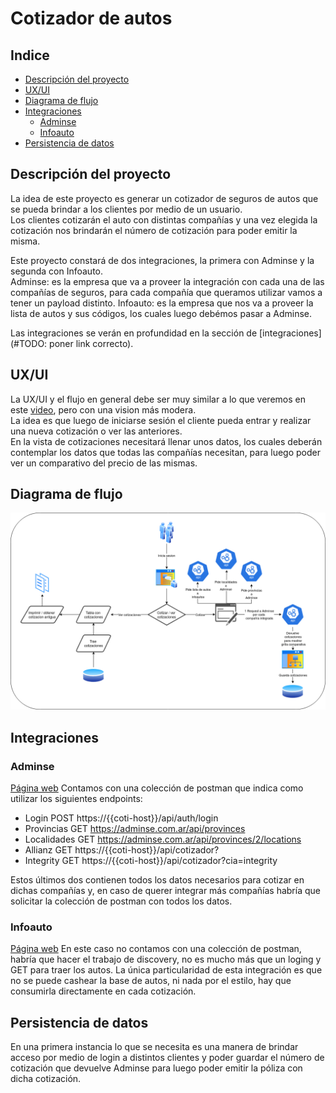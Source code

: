 # Cotizador de autos

## Indice
- [Descripción del proyecto](#descripción-del-proyecto)
- [UX/UI](#uxui-)
- [Diagrama de flujo](#diagrama-de-flujo)
- [Integraciones](#integraciones)
  - [Adminse](#adminse)
  - [Infoauto](#infoauto)
- [Persistencia de datos](#persistencia-de-datos)

## Descripción del proyecto
La idea de este proyecto es generar un cotizador de seguros de autos que se pueda brindar a los clientes por medio de un usuario.  
Los clientes cotizarán el auto con distintas compañías y una vez elegida la cotización nos brindarán el número de cotización para poder emitir la misma.  
  
Este proyecto constará de dos integraciones, la primera con Adminse y la segunda con Infoauto.  
Adminse: es la empresa que va a proveer la integración con cada una de las compañías de seguros, para cada compañía que queramos utilizar vamos a tener un payload distinto.
Infoauto: es la empresa que nos va a proveer la lista de autos y sus códigos, los cuales luego debémos pasar a Adminse.

Las integraciones se verán en profundidad en la sección de [integraciones](#TODO: poner link correcto).

## UX/UI 
La UX/UI y el flujo en general debe ser muy similar a lo que veremos en este [video](https://www.youtube.com/watch?v=G5B2-SuU9D0), pero con una vision más modera.  
La idea es que luego de iniciarse sesión el cliente pueda entrar y realizar una nueva cotización o ver las anteriores.  
En la vista de cotizaciones necesitará llenar unos datos, los cuales deberán contemplar los datos que todas las compañías necesitan, para luego poder ver un comparativo del precio de las mismas.

## Diagrama de flujo
![flowchart](../flies/cotizador_flowchart.png)

## Integraciones
### Adminse
[Página web](https://www.adminse.com.ar/)
Contamos con una colección de postman que indica como utilizar los siguientes endpoints:
- Login POST https://{{coti-host}}/api/auth/login
- Provincias GET https://adminse.com.ar/api/provinces
- Localidades GET https://adminse.com.ar/api/provinces/2/locations
- Allianz GET https://{{coti-host}}/api/cotizador?
- Integrity GET https://{{coti-host}}/api/cotizador?cia=integrity

Estos últimos dos contienen todos los datos necesarios para cotizar en dichas compañías y, en caso de querer integrar más compañías habría que solicitar la colección de postman con todos los datos.

### Infoauto
[Página web](https://www.infoauto.com.ar/)
En este caso no contamos con una colección de postman, habría que hacer el trabajo de discovery, no es mucho más que un loging y GET para traer los autos.
La única particularidad de esta integración es que no se puede cashear la base de autos, ni nada por el estilo, hay que consumirla directamente en cada cotización.


## Persistencia de datos
En una primera instancia lo que se necesita es una manera de brindar acceso por medio de login a distintos clientes y poder guardar el número de cotización que devuelve Adminse para luego poder emitir la póliza con dicha cotización. 
